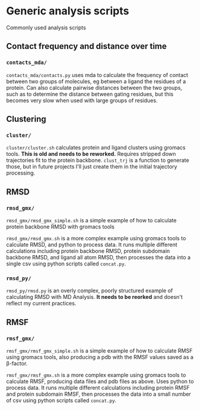 # Generic analysis scripts

Commonly used analysis scripts

## Contact frequency and distance over time

### `contacts_mda/`

`contacts_mda/contacts.py` uses mda to calculate the frequency of contact between two groups of molecules, eg between a ligand the residues of a protein.  Can also calculate pairwise distances between the two groups, such as to determine the distance between gating residues, but this becomes very slow when used with large groups of residues.

## Clustering

### `cluster/`

`cluster/cluster.sh` calculates protein and ligand clusters using gromacs tools.  **This is old and needs to be reworked.**  Requires stripped down trajectories fit to the protein backbone. `clust_trj` is a function to generate those, but in future projects I'll just create them in the initial trajectory processing.

## RMSD

### `rmsd_gmx/`

`rmsd_gmx/rmsd_gmx_simple.sh` is a simple example of how to calculate protein backbone RMSD with gromacs tools

`rmsd_gmx/rmsd_gmx.sh` is a more complex example using gromacs tools to calculate RMSD, and python to process data.  It runs multiple different calculations including protein backbone RMSD, protein subdomain backbone RMSD, and ligand all atom RMSD, then processes the data into a single csv using python scripts called `concat.py`.

### `rmsd_py/`

`rmsd_py/rmsd.py` is an overly complex, poorly structured example of calculating RMSD with MD Analysis.  **It needs to be reorked** and doesn't reflect my current practices.

## RMSF

### `rmsf_gmx/`

`rmsf_gmx/rmsf_gmx_simple.sh` is a simple example of how to calculate RMSF using gromacs tools, also producing a pdb with the RMSF values saved as a β-factor.

`rmsf_gmx/rmsf_gmx.sh` is a more complex example using gromacs tools to calculate RMSF, producing data files and pdb files as above.  Uses python to process data.  It runs multiple different calculations including protein RMSF and protein subdomain RMSF, then processes the data into a small number of csv using python scripts called `concat.py`.
